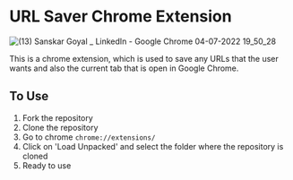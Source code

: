 # URL Saver Chrome Extension

![(13) Sanskar Goyal _ LinkedIn - Google Chrome 04-07-2022 19_50_28](https://user-images.githubusercontent.com/71875475/177173566-1252863d-76fb-417f-b3c8-8bcd7b414f3c.png)

This is a chrome extension, which is used to save any URLs that the user wants and also the current tab that is open in Google Chrome.

## To Use

1. Fork the repository
2. Clone the repository
3. Go to chrome  `chrome://extensions/` 
4. Click on 'Load Unpacked' and select the folder where the repository is cloned
5. Ready to use



